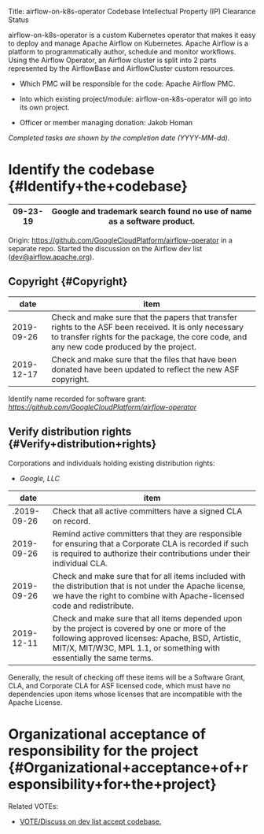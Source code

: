Title: airflow-on-k8s-operator Codebase Intellectual Property (IP) Clearance Status


airflow-on-k8s-operator is a custom Kubernetes operator that makes it easy to deploy and manage Apache Airflow on Kubernetes. Apache Airflow is a platform to programmatically author, schedule and monitor workflows. Using the Airflow Operator, an Airflow cluster is split into 2 parts represented by the AirflowBase and AirflowCluster custom resources.



- Which PMC will be responsible for the code: Apache Airflow PMC.


- Into which existing project/module: airflow-on-k8s-operator will go into its own project.


- Officer or member managing donation: Jakob Homan

 _Completed tasks are shown by the completion date (YYYY-MM-dd)._ 


# Identify the codebase {#Identify+the+codebase}

| 09-23-19 | Google and trademark search found no use of name as a software product. |
|----------|-------------------------------------------------------------------------|

Origin: https://github.com/GoogleCloudPlatform/airflow-operator in a separate repo. Started the discussion on the Airflow dev list (dev@airflow.apache.org).


## Copyright {#Copyright}

| date | item |
|------|------|
| 2019-09-26 | Check and make sure that the papers that transfer rights to the ASF been received. It is only necessary to transfer rights for the package, the core code, and any new code produced by the project. |
| 2019-12-17 | Check and make sure that the files that have been donated have been updated to reflect the new ASF copyright. |

Identify name recorded for software grant: _https://github.com/GoogleCloudPlatform/airflow-operator_ 


## Verify distribution rights {#Verify+distribution+rights}

Corporations and individuals holding existing distribution rights:



-  _Google, LLC_ 

| date | item |
|------|------|
| .2019-09-26 | Check that all active committers have a signed CLA on record. |
| 2019-09-26 | Remind active committers that they are responsible for ensuring that a Corporate CLA is recorded if such is required to authorize their contributions under their individual CLA. |
| 2019-09-26 | Check and make sure that for all items included with the distribution that is not under the Apache license, we have the right to combine with Apache-licensed code and redistribute. |
| 2019-12-11 | Check and make sure that all items depended upon by the project is covered by one or more of the following approved licenses: Apache, BSD, Artistic, MIT/X, MIT/W3C, MPL 1.1, or something with essentially the same terms. |

Generally, the result of checking off these items will be a Software Grant, CLA, and Corporate CLA for ASF licensed code, which must have no dependencies upon items whose licenses that are incompatible with the Apache License.


# Organizational acceptance of responsibility for the project {#Organizational+acceptance+of+responsibility+for+the+project}

Related VOTEs:



-  [VOTE/Discuss on dev list accept codebase.](https://s.apache.org/airflow-operator-vote) 
